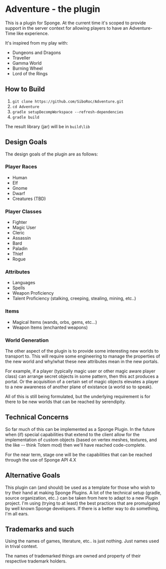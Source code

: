 # Adventure - the plugin


This is a plugin for Sponge.  At the current time it's scoped to provide support in the server context for 
allowing players to have an Adventure-Time like experience.

It's inspired from my play with:

  * Dungeons and Dragons
  * Traveller
  * Gamma World
  * Burning Wheel
  * Lord of the Rings

## How to Build

1. `git clone https://github.com/SiboRoc/Adventure.git`
2. `cd Adventure`
3. `gradle setupDecompWorkspace --refresh-dependencies`
4. `gradle build`

The result library (jar) will be in `build\lib`

## Design Goals

The design goals of the plugin are as follows:

### Player Races

* Human
* Elf
* Gnome
* Dwarf
* Creatures (TBD)

### Player Classes

* Fighter
* Magic User
* Cleric
* Assassin
* Bard
* Paladin
* Thief
* Rogue


### Attributes

* Languages
* Spells
* Weapon Proficiency
* Talent Proficiency (stalking, creeping, stealing, mining, etc..)

### Items

* Magical Items (wands, orbs, gems, etc...)
* Weapon Items (enchanted weapons)

### World Generation

The other aspect of the plugin is to provide some interesting new worlds to transport to.  This will require some 
engineering to manage the properties of the new world and why/what these new attributes mean in the new portals.

For example, if a player (typically magic user or other magic aware player class) can arrange secret objects in 
some pattern, then this act produces a portal.  Or the acquisition of a certain set of magic objects elevates a
player to a new awareness of another plane of existance (a world so to speak).

All of this is still being formulated, but the underlying requirement is for there to be new worlds that can
be reached by serendipity.


## Technical Concerns

So far much of this can be implemented as a Sponge Plugin.  In the future when (if) special capabilities that extend
to the client allow for the implementation of custom objects (based on vertex meshes, textures, and the like -- think
Totem mod) then we'll have reached code-complete.

For the near term, stage one will be the capabilities that can be reached through the use of Sponge API 4.X

## Alternative Goals

This plugin can (and should) be used as a template for those who wish to try their hand at making Sponge Plugins.
A lot of the technical setup (gradle, source organization, etc..) can be taken from here to adapt to a new Plugin
project. I'm using (trying to at least) the best practices that are promulgated by well known Sponge developers.  If
there is a better way to do something, I'm all ears.


## Trademarks and such

Using the names of games, literature, etc.. is just nothing. Just names used in trival context.

The names of trademarked things are owned and property of their respective trademark holders.




